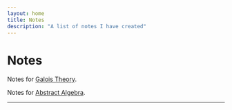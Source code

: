 ```yaml
---
layout: home
title: Notes
description: "A list of notes I have created"
---
```

# Notes

Notes for [Galois Theory].

Notes for [Abstract Algebra].


---

[Galois Theory]: notes/main.pdf
[Abstract Algebra]: notes/Abstract_Algebra_cheat_sheet_2023.pdf
